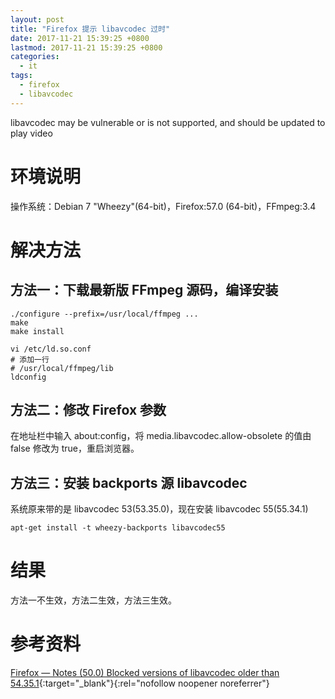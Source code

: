 ```yaml
---
layout: post
title: "Firefox 提示 libavcodec 过时"
date: 2017-11-21 15:39:25 +0800
lastmod: 2017-11-21 15:39:25 +0800
categories:
  - it
tags:
  - firefox
  - libavcodec
---
```


libavcodec may be vulnerable or is not supported, and should be updated to play video

# 环境说明  
操作系统：Debian 7 "Wheezy"(64-bit)，Firefox:57.0 (64-bit)，FFmpeg:3.4

# 解决方法
## 方法一：下载最新版 FFmpeg 源码，编译安装
```
./configure --prefix=/usr/local/ffmpeg ...
make
make install

vi /etc/ld.so.conf
# 添加一行
# /usr/local/ffmpeg/lib
ldconfig
```
## 方法二：修改 Firefox 参数
在地址栏中输入 about:config，将 media.libavcodec.allow-obsolete 的值由 false 修改为 true，重启浏览器。

## 方法三：安装 backports 源 libavcodec
系统原来带的是 libavcodec 53(53.35.0)，现在安装 libavcodec 55(55.34.1)
```
apt-get install -t wheezy-backports libavcodec55
```
<!-- more -->

# 结果  
方法一不生效，方法二生效，方法三生效。

# 参考资料
[Firefox —  Notes (50.0) Blocked versions of libavcodec older than 54.35.1](https://www.mozilla.org/en-US/firefox/50.0/releasenotes/){:target="_blank"}{:rel="nofollow noopener noreferrer"}

